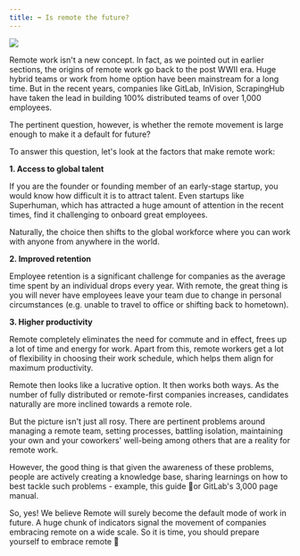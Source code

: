 ```yaml
---
title: ➡️ Is remote the future?
---
```


![](/assets/is_remote_the_future.png)

Remote work isn't a new concept. In fact, as we pointed out in earlier sections, the origins of remote work go back to the post WWII era. Huge hybrid teams or work from home option have been mainstream for a long time. But in the recent years, companies like GitLab, InVision, ScrapingHub have taken the lead in building 100% distributed teams of over 1,000 employees.

The pertinent question, however, is whether the remote movement is large enough to make it a default for future?

To answer this question, let's look at the factors that make remote work:

**1. Access to global talent**

If you are the founder or founding member of an early-stage startup, you would know how difficult it is to attract talent. Even startups like Superhuman, which has attracted a huge amount of attention in the recent times, find it challenging to onboard great employees.

Naturally, the choice then shifts to the global workforce where you can work with anyone from anywhere in the world.

**2. Improved retention**

Employee retention is a significant challenge for companies as the average time spent by an individual drops every year. With remote, the great thing is you will never have employees leave your team due to change in personal circumstances (e.g. unable to travel to office or shifting back to hometown).

**3. Higher productivity**

Remote completely eliminates the need for commute and in effect, frees up a lot of time and energy for work. Apart from this, remote workers get a lot of flexibility in choosing their work schedule, which helps them align for maximum productivity.

Remote then looks like a lucrative option. It then works both ways. As the number of fully distributed or remote-first companies increases, candidates naturally are more inclined towards a remote role.

But the picture isn't just all rosy. There are pertinent problems around managing a remote team, setting processes, battling isolation, maintaining your own and your coworkers' well-being among others that are a reality for remote work.

However, the good thing is that given the awareness of these problems, people are actively creating a knowledge base, sharing learnings on how to best tackle such problems - example, this guide 👻or GitLab's 3,000 page manual.

So, yes! We believe Remote will surely become the default mode of work in future. A huge chunk of indicators signal the movement of companies embracing remote on a wide scale. So it is time, you should prepare yourself to embrace remote 🙌
